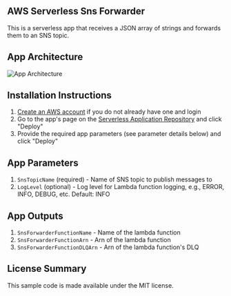## AWS Serverless Sns Forwarder

This is a serverless app that receives a JSON array of strings and forwards them to an SNS topic.

## App Architecture

![App Architecture](https://github.com/awslabs/aws-serverless-sns-forwarder/raw/master/images/sns-forwarder.png)

## Installation Instructions

1. [Create an AWS account](https://portal.aws.amazon.com/gp/aws/developer/registration/index.html) if you do not already have one and login
1. Go to the app's page on the [Serverless Application Repository](TODO) and click "Deploy"
1. Provide the required app parameters (see parameter details below) and click "Deploy"

## App Parameters

1. `SnsTopicName` (required) - Name of SNS topic to publish messages to
1. `LogLevel` (optional) - Log level for Lambda function logging, e.g., ERROR, INFO, DEBUG, etc. Default: INFO

## App Outputs

1. `SnsForwarderFunctionName` - Name of the lambda function
1. `SnsForwarderFunctionArn` - Arn of the lambda function
1. `SnsForwarderFunctionDLQArn` - Arn of the lambda function's DLQ

## License Summary

This sample code is made available under the MIT license. 
